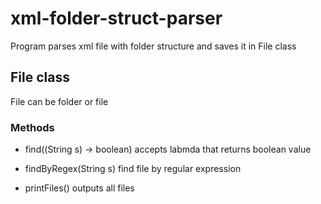 # xml-folder-struct-parser
Program parses xml file with folder structure and saves it in File class

## File class
File can be folder or file

### Methods

- find((String s) -> boolean)
accepts labmda that returns boolean value

- findByRegex(String s)
find file by regular expression

- printFiles()
outputs all files
